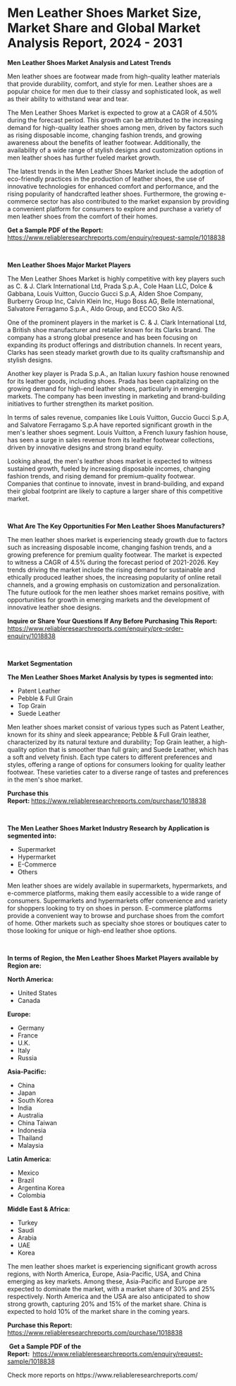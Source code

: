 <p><h1>Men Leather Shoes Market Size, Market Share and Global Market Analysis Report, 2024 - 2031</h1></p><p><strong>Men Leather Shoes Market Analysis and Latest Trends</strong></p>
<p><p>Men leather shoes are footwear made from high-quality leather materials that provide durability, comfort, and style for men. Leather shoes are a popular choice for men due to their classy and sophisticated look, as well as their ability to withstand wear and tear.</p><p>The Men Leather Shoes Market is expected to grow at a CAGR of 4.50% during the forecast period. This growth can be attributed to the increasing demand for high-quality leather shoes among men, driven by factors such as rising disposable income, changing fashion trends, and growing awareness about the benefits of leather footwear. Additionally, the availability of a wide range of stylish designs and customization options in men leather shoes has further fueled market growth.</p><p>The latest trends in the Men Leather Shoes Market include the adoption of eco-friendly practices in the production of leather shoes, the use of innovative technologies for enhanced comfort and performance, and the rising popularity of handcrafted leather shoes. Furthermore, the growing e-commerce sector has also contributed to the market expansion by providing a convenient platform for consumers to explore and purchase a variety of men leather shoes from the comfort of their homes.</p></p>
<p><strong>Get a Sample PDF of the Report:&nbsp;</strong> <a href="https://www.reliableresearchreports.com/enquiry/request-sample/1018838">https://www.reliableresearchreports.com/enquiry/request-sample/1018838</a></p>
<p>&nbsp;</p>
<p><strong>Men Leather Shoes Major Market Players</strong></p>
<p><p>The Men Leather Shoes Market is highly competitive with key players such as C. & J. Clark International Ltd, Prada S.p.A., Cole Haan LLC, Dolce & Gabbana, Louis Vuitton, Guccio Gucci S.p.A, Alden Shoe Company, Burberry Group Inc, Calvin Klein Inc, Hugo Boss AG, Belle International, Salvatore Ferragamo S.p.A., Aldo Group, and ECCO Sko A/S.</p><p>One of the prominent players in the market is C. & J. Clark International Ltd, a British shoe manufacturer and retailer known for its Clarks brand. The company has a strong global presence and has been focusing on expanding its product offerings and distribution channels. In recent years, Clarks has seen steady market growth due to its quality craftsmanship and stylish designs.</p><p>Another key player is Prada S.p.A., an Italian luxury fashion house renowned for its leather goods, including shoes. Prada has been capitalizing on the growing demand for high-end leather shoes, particularly in emerging markets. The company has been investing in marketing and brand-building initiatives to further strengthen its market position.</p><p>In terms of sales revenue, companies like Louis Vuitton, Guccio Gucci S.p.A, and Salvatore Ferragamo S.p.A have reported significant growth in the men's leather shoes segment. Louis Vuitton, a French luxury fashion house, has seen a surge in sales revenue from its leather footwear collections, driven by innovative designs and strong brand equity.</p><p>Looking ahead, the men's leather shoes market is expected to witness sustained growth, fueled by increasing disposable incomes, changing fashion trends, and rising demand for premium-quality footwear. Companies that continue to innovate, invest in brand-building, and expand their global footprint are likely to capture a larger share of this competitive market.</p></p>
<p>&nbsp;</p>
<p><strong>What Are The Key Opportunities For Men Leather Shoes Manufacturers?</strong></p>
<p><p>The men leather shoes market is experiencing steady growth due to factors such as increasing disposable income, changing fashion trends, and a growing preference for premium quality footwear. The market is expected to witness a CAGR of 4.5% during the forecast period of 2021-2026. Key trends driving the market include the rising demand for sustainable and ethically produced leather shoes, the increasing popularity of online retail channels, and a growing emphasis on customization and personalization. The future outlook for the men leather shoes market remains positive, with opportunities for growth in emerging markets and the development of innovative leather shoe designs.</p></p>
<p><strong>Inquire or Share Your Questions If Any Before Purchasing This Report:</strong> <a href="https://www.reliableresearchreports.com/enquiry/pre-order-enquiry/1018838">https://www.reliableresearchreports.com/enquiry/pre-order-enquiry/1018838</a></p>
<p>&nbsp;</p>
<p><strong>Market Segmentation</strong></p>
<p><strong>The Men Leather Shoes Market Analysis by types is segmented into:</strong></p>
<p><ul><li>Patent Leather</li><li>Pebble & Full Grain</li><li>Top Grain</li><li>Suede Leather</li></ul></p>
<p><p>Men leather shoes market consist of various types such as Patent Leather, known for its shiny and sleek appearance; Pebble & Full Grain leather, characterized by its natural texture and durability; Top Grain leather, a high-quality option that is smoother than full grain; and Suede Leather, which has a soft and velvety finish. Each type caters to different preferences and styles, offering a range of options for consumers looking for quality leather footwear. These varieties cater to a diverse range of tastes and preferences in the men's shoe market.</p></p>
<p><strong>Purchase this Report:&nbsp;</strong><a href="https://www.reliableresearchreports.com/purchase/1018838">https://www.reliableresearchreports.com/purchase/1018838</a></p>
<p>&nbsp;</p>
<p><strong>The Men Leather Shoes Market Industry Research by Application is segmented into:</strong></p>
<p><ul><li>Supermarket</li><li>Hypermarket</li><li>E-Commerce</li><li>Others</li></ul></p>
<p><p>Men leather shoes are widely available in supermarkets, hypermarkets, and e-commerce platforms, making them easily accessible to a wide range of consumers. Supermarkets and hypermarkets offer convenience and variety for shoppers looking to try on shoes in person. E-commerce platforms provide a convenient way to browse and purchase shoes from the comfort of home. Other markets such as specialty shoe stores or boutiques cater to those looking for unique or high-end leather shoe options.</p></p>
<p>&nbsp;</p>
<p><strong>In terms of Region, the Men Leather Shoes Market Players available by Region are:</strong></p>
<p>
    <p> <strong> North America: </strong>
        <ul>
            <li>United States</li>
            <li>Canada</li>
        </ul>
        </p> 
    <p> <strong> Europe: </strong>
        <ul>
            <li>Germany</li>
            <li>France</li>
            <li>U.K.</li>
            <li>Italy</li>
            <li>Russia</li>
        </ul>
        </p> 
    <p> <strong> Asia-Pacific: </strong>
        <ul>
            <li>China</li>
            <li>Japan</li>
            <li>South Korea</li>
            <li>India</li>
            <li>Australia</li>
            <li>China Taiwan</li>
            <li>Indonesia</li>
            <li>Thailand</li>
            <li>Malaysia</li>
        </ul>
        </p> 
    <p> <strong> Latin America: </strong>
        <ul>
            <li>Mexico</li>
            <li>Brazil</li>
            <li>Argentina Korea</li>
            <li>Colombia</li>
        </ul>
        </p> 
    <p> <strong> Middle East & Africa: </strong>
        <ul>
            <li>Turkey</li>
            <li>Saudi</li>
            <li>Arabia</li>
            <li>UAE</li>
            <li>Korea</li>
        </ul>
    </p>
    </p>
<p><p>The men leather shoes market is experiencing significant growth across regions, with North America, Europe, Asia-Pacific, USA, and China emerging as key markets. Among these, Asia-Pacific and Europe are expected to dominate the market, with a market share of 30% and 25% respectively. North America and the USA are also anticipated to show strong growth, capturing 20% and 15% of the market share. China is expected to hold 10% of the market share in the coming years.</p></p>
<p><strong>Purchase this Report: </strong><a href="https://www.reliableresearchreports.com/purchase/1018838">https://www.reliableresearchreports.com/purchase/1018838</a></p>
<p>&nbsp;<strong>Get a Sample PDF of the Report:&nbsp;&nbsp;</strong><a href="https://www.reliableresearchreports.com/enquiry/request-sample/1018838">https://www.reliableresearchreports.com/enquiry/request-sample/1018838</a></p>
<p><strong></strong></p>
<p>Check more reports on https://www.reliableresearchreports.com/</p>